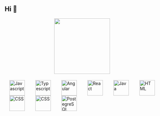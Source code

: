 ## Hi 👋

<div align="center">
  <img height="180em" src="https://github-readme-stats.vercel.app/api?username=deboragoncalves&show_icons=trueinclude_all_commits=true&count_private=true"/>
  <img height=180em" src"https://github-readme-stats.vercel.app/api/top-langs/?username=deboragoncalves" />
</div>

<br />

<div style="display: inline_block">
  <img align="center" src="https://cdn.jsdelivr.net/gh/devicons/devicon/icons/javascript/javascript-plain.svg" height="50" width="50" alt="Javascript" style="margin: 0 15px !important; cursor: pointer;" />
  <img align="center" src="https://cdn.jsdelivr.net/gh/devicons/devicon/icons/typescript/typescript-plain.svg" height="50" width="50" alt="Typescript" style="margin: 0 15px !important; cursor: pointer;" />
  <img align="center" src="https://cdn.jsdelivr.net/gh/devicons/devicon/icons/angularjs/angularjs-plain.svg" height="50" width="50" alt="Angular" style="margin: 0 15px !important; cursor: pointer;" />
  <img align="center" src="https://cdn.jsdelivr.net/gh/devicons/devicon/icons/react/react-original.svg" height="50" width="50" alt="React" style="margin: 0 15px !important; cursor: pointer;" />
  <img align="center" src="https://cdn.jsdelivr.net/gh/devicons/devicon/icons/java/java-original-wordmark.svg" height="50" width="50" alt="Java" style="margin: 0 15px !important; cursor: pointer;" />
  <img align="center" src="https://cdn.jsdelivr.net/gh/devicons/devicon/icons/html5/html5-plain-wordmark.svg" height="50" width="50" alt="HTML" style="margin: 0 15px !important; cursor: pointer;" />
  <img align="center" src="https://cdn.jsdelivr.net/gh/devicons/devicon/icons/css3/css3-plain-wordmark.svg" height="50" width="50" alt="CSS" style="margin: 0 15px !important; cursor: pointer;" />
  <img align="center" src="https://cdn.jsdelivr.net/gh/devicons/devicon/icons/sass/sass-original.svg" height="50" width="50" alt="CSS" style="margin: 0 15px !important; cursor: pointer;" />
  <img align="center" src="https://cdn.jsdelivr.net/gh/devicons/devicon/icons/postgresql/postgresql-plain.svg"  height="50" width="50" alt="PostegreSQL" style="margin: 0 15px !important; cursor: pointer;" />
</div>








